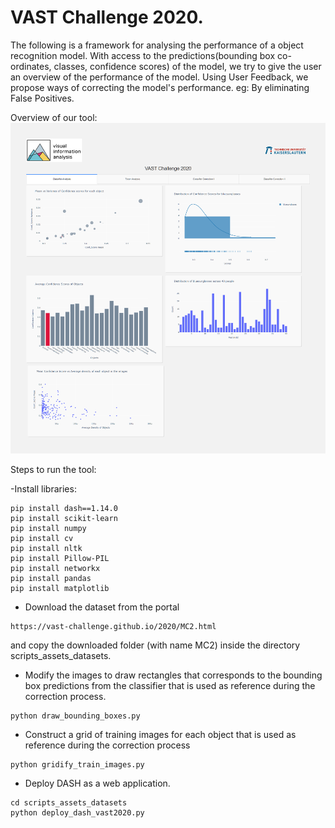 # VAST Challenge 2020.

The following is a framework for analysing the performance of a object recognition model. With access to the predictions(bounding box co-ordinates, classes, confidence scores) of the model, we try to give the user an overview of the performance of the model. Using User Feedback, we propose ways of correcting the model's performance. eg: By eliminating False Positives. 

Overview of our tool:
![alt text](Tool_Overview.png)

Steps to run the tool:

-Install libraries:
```
pip install dash==1.14.0
pip install scikit-learn
pip install numpy
pip install cv
pip install nltk
pip install Pillow-PIL
pip install networkx
pip install pandas
pip install matplotlib
```
- Download the dataset from the portal
```
https://vast-challenge.github.io/2020/MC2.html
```
and copy the downloaded folder (with name MC2) inside the directory scripts_assets_datasets.

- Modify the images to draw rectangles that corresponds to the bounding box predictions from the classifier that is used as reference during the correction process.

```
python draw_bounding_boxes.py
```
- Construct a grid of training images for each object that is used as reference during the correction process

```
python gridify_train_images.py
```
- Deploy DASH as a web application.

```
cd scripts_assets_datasets
python deploy_dash_vast2020.py
```